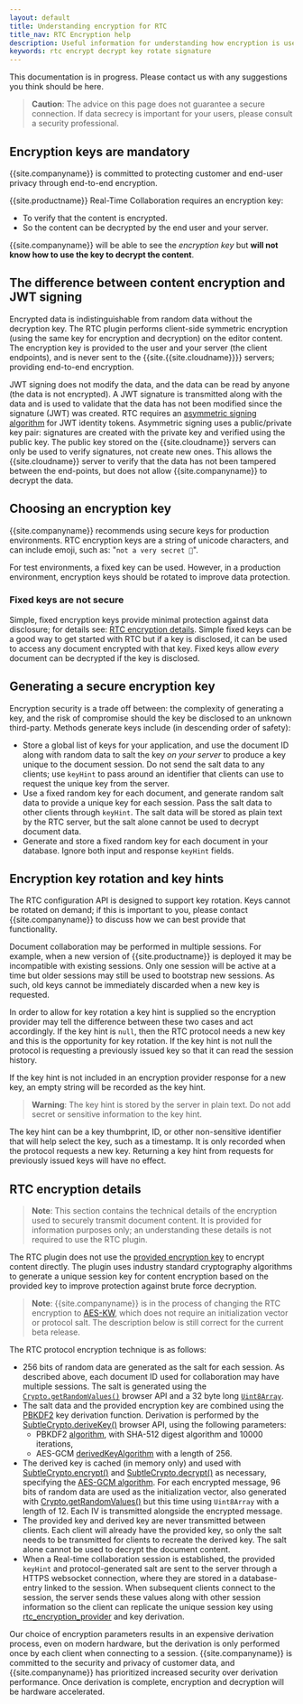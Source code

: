 ```yaml
---
layout: default
title: Understanding encryption for RTC
title_nav: RTC Encryption help
description: Useful information for understanding how encryption is used with RTC
keywords: rtc encrypt decrypt key rotate signature
---
```


This documentation is in progress. Please contact us with any suggestions you think should be here.

> **Caution**: The advice on this page does not guarantee a secure connection. If data secrecy is important for your users, please consult a security professional.

## Encryption keys are mandatory

{{site.companyname}} is committed to protecting customer and end-user privacy through end-to-end encryption.

{{site.productname}} Real-Time Collaboration requires an encryption key:

- To verify that the content is encrypted.
- So the content can be decrypted by the end user and your server.

{{site.companyname}} will be able to see the _encryption key_ but **will not know how to use the key to decrypt the content**.

## The difference between content encryption and JWT signing

Encrypted data is indistinguishable from random data without the decryption key. The RTC plugin performs client-side symmetric encryption (using the same key for encryption and decryption) on the editor content. The encryption key is provided to the user and your server (the client endpoints), and is never sent to the {{site.{{site.cloudname}}}} servers; providing end-to-end encryption.

JWT signing does not modify the data, and the data can be read by anyone (the data is not encrypted). A JWT signature is transmitted along with the data and is used to validate that the data has not been modified since the signature (JWT) was created. RTC requires an [asymmetric signing algorithm]({{site.baseurl}}/rtc/jwt-authentication/#supportedalgorithms) for JWT identity tokens. Asymmetric signing uses a public/private key pair: signatures are created with the private key and verified using the public key. The public key stored on the {{site.cloudname}} servers can only be used to verify signatures, not create new ones. This allows the {{site.cloudname}} server to verify that the data has not been tampered between the end-points, but does not allow {{site.companyname}} to decrypt the data.

## Choosing an encryption key

{{site.companyname}} recommends using secure keys for production environments. RTC encryption keys are a string of unicode characters, and can include emoji, such as: "`not a very secret 🔑`".

For test environments, a fixed key can be used. However, in a production environment, encryption keys should be rotated to improve data protection.

### Fixed keys are not secure

Simple, fixed encryption keys provide minimal protection against data disclosure; for details see: [RTC encryption details](#rtcencryptiondetails). Simple fixed keys can be a good way to get started with RTC but if a key is disclosed, it can be used to access any document encrypted with that key. Fixed keys allow _every_ document can be decrypted if the key is disclosed.

## Generating a secure encryption key

Encryption security is a trade off between: the complexity of generating a key, and the risk of compromise should the key be disclosed to an unknown third-party. Methods generate keys include (in descending order of safety):

* Store a global list of keys for your application, and use the document ID along with random data to salt the key _on your server_ to produce a key unique to the document session. Do not send the salt data to any clients; use `keyHint` to pass around an identifier that clients can use to request the unique key from the server.
* Use a fixed random key for each document, and generate random salt data to provide a unique key for each session. Pass the salt data to other clients through `keyHint`. The salt data will be stored as plain text by the RTC server, but the salt alone cannot be used to decrypt document data.
* Generate and store a fixed random key for each document in your database. Ignore both input and response `keyHint` fields.

## Encryption key rotation and key hints

The RTC configuration API is designed to support key rotation. Keys cannot be rotated on demand; if this is important to you, please contact {{site.companyname}} to discuss how we can best provide that functionality.

Document collaboration may be performed in multiple sessions. For example, when a new version of {{site.productname}} is deployed it may be incompatible with existing sessions. Only one session will be active at a time but older sessions may still be used to bootstrap new sessions. As such, old keys cannot be immediately discarded when a new key is requested.

In order to allow for key rotation a key hint is supplied so the encryption provider may tell the difference between these two cases and act accordingly. If the key hint is `null`, then the RTC protocol needs a new key and this is the opportunity for key rotation. If the key hint is not null the protocol is requesting a previously issued key so that it can read the session history.

If the key hint is not included in an encryption provider response for a new key, an empty string will be recorded as the key hint.

> **Warning**: The key hint is stored by the server in plain text. Do not add secret or sensitive information to the key hint.

The key hint can be a key thumbprint, ID, or other non-sensitive identifier that will help select the key, such as a timestamp. It is only recorded when the protocol requests a new key. Returning a key hint from requests for previously issued keys will have no effect.

## RTC encryption details

> **Note**: This section contains the technical details of the encryption used to securely transmit document content. It is provided for information purposes only; an understanding these details is not required to use the RTC plugin.

The RTC plugin does not use the [provided encryption key]({{site.baseurl}}/rtc/configuration#rtc_encryption_provider) to encrypt content directly. The plugin uses industry standard cryptography algorithms to generate a unique session key for content encryption based on the provided key to improve protection against brute force decryption.

> **Note**: {{site.companyname}} is in the process of changing the RTC encryption to [AES-KW](https://developer.mozilla.org/en-US/docs/Web/API/SubtleCrypto/wrapKey), which does not require an initialization vector or protocol salt. The description below is still correct for the current beta release.

The RTC protocol encryption technique is as follows:
* 256 bits of random data are generated as the salt for each session. As described above, each document ID used for collaboration may have multiple sessions. The salt is generated using the [`Crypto.getRandomValues()`](https://developer.mozilla.org/en-US/docs/Web/API/Crypto/getRandomValues) browser API and a 32 byte long [`Uint8Array`](https://developer.mozilla.org/en-US/docs/Web/JavaScript/Reference/Global_Objects/Uint8Array).
* The salt data and the provided encryption key are combined using the [PBKDF2](https://en.wikipedia.org/wiki/PBKDF2) key derivation function. Derivation is performed by the [SubtleCrypto.deriveKey()](https://developer.mozilla.org/en-US/docs/Web/API/SubtleCrypto/deriveKey) browser API, using the following parameters:
  * PBKDF2 [algorithm](https://developer.mozilla.org/en-US/docs/Web/API/Pbkdf2Params), with SHA-512 digest algorithm and 10000 iterations,
  * AES-GCM [derivedKeyAlgorithm](https://developer.mozilla.org/en-US/docs/Web/API/AesKeyGenParams) with a length of 256.
* The derived key is cached (in memory only) and used with [SubtleCrypto.encrypt()](https://developer.mozilla.org/en-US/docs/Web/API/SubtleCrypto/encrypt) and [SubtleCrypto.decrypt()](https://developer.mozilla.org/en-US/docs/Web/API/SubtleCrypto/decrypt) as necessary, specifying the [AES-GCM algorithm](https://developer.mozilla.org/en-US/docs/Web/API/AesGcmParams). For each encrypted message, 96 bits of random data are used as the initialization vector, also generated with [Crypto.getRandomValues()](https://developer.mozilla.org/en-US/docs/Web/API/Crypto/getRandomValues) but this time using `Uint8Array` with a length of 12. Each IV is transmitted alongside the encrypted message.
* The provided key and derived key are never transmitted between clients. Each client will already have the provided key, so only the salt needs to be transmitted for clients to recreate the derived key. The salt alone cannot be used to decrypt the document content.
* When a Real-time collaboration session is established, the provided `keyHint` and protocol-generated salt are sent to the server through a HTTPS websocket connection, where they are stored in a database-entry linked to the session. When subsequent clients connect to the session, the server sends these values along with other session information so the client can replicate the unique session key using [rtc_encryption_provider]({{site.baseurl}}/rtc/configuration#rtc_encryption_provider) and key derivation.

Our choice of encryption parameters results in an expensive derivation process, even on modern hardware, but the derivation is only performed once by each client when connecting to a session. {{site.companyname}} is committed to the security and privacy of customer data, and {{site.companyname}} has prioritized increased security over derivation performance. Once derivation is complete, encryption and decryption will be hardware accelerated.
